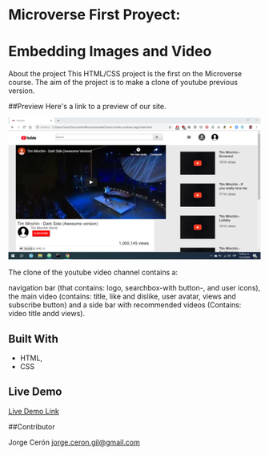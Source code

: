 # Microverse First Proyect:
# Embedding Images and Video

About the project
This HTML/CSS project is the first on the Microverse course. The aim of the project is to make a clone of youtube previous version. 

##Preview Here's a link to a preview of our site.

![screenshot](./app_screenshot.png)

The clone of the youtube video channel contains a: 

navigation bar (that contains: logo, searchbox-with button-, and user icons), 
the main video (contains: title, like and dislike, user avatar, views and subscribe button)
and a side bar with recommended videos (Contains: video title andd views).

## Built With

- HTML,
- CSS

## Live Demo

[Live Demo Link](http://htmlpreview.github.io/?https://github.com/kotoku-code/ceron-kotoku-youtube-page/blob/feature-youtube-page-prototype/index.html)


##Contributor

Jorge Cerón 
jorge.ceron.gil@gmail.com
